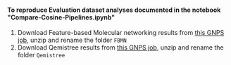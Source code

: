 #### To reproduce Evaluation dataset analyses documented in the notebook "Compare-Cosine-Pipelines.ipynb"

1. Download Feature-based Molecular networking results from [this GNPS job](https://gnps.ucsd.edu/ProteoSAFe/status.jsp?task=044e981ff0d84246ae5c91ef3db643a8), unzip and rename the folder `FBMN`
2. Download Qemistree results from [this GNPS job](https://gnps.ucsd.edu/ProteoSAFe/status.jsp?task=8ca56d6e33bc4106b46ba5e3510c91cb), unzip and rename the folder `Qemistree`
